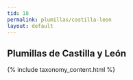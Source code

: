 ```yaml
---
tid: 18
permalink: plumillas/castilla-leon
layout: default
---
```

## Plumillas de Castilla y León
{% include taxonomy_content.html %}

